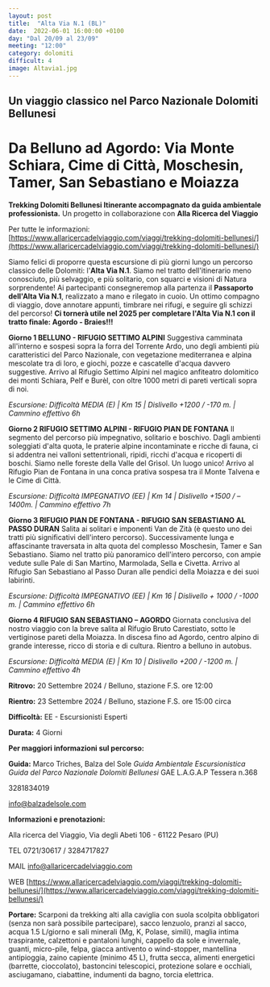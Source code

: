```yaml
---
layout: post
title:  "Alta Via N.1 (BL)"
date:  2022-06-01 16:00:00 +0100
day: "Dal 20/09 al 23/09"
meeting: "12:00"
category: dolomiti 
difficult: 4
image: Altavia1.jpg
---
```


## Un viaggio classico nel Parco Nazionale Dolomiti Bellunesi

# Da Belluno ad Agordo: Via Monte Schiara, Cime di Città, Moschesin, Tamer, San Sebastiano e Moiazza 

**Trekking Dolomiti Bellunesi Itinerante accompagnato da guida ambientale professionista.**
Un progetto in collaborazione con **Alla Ricerca del Viaggio** 

Per tutte le informazioni:
[https://www.allaricercadelviaggio.com/viaggi/trekking-dolomiti-bellunesi/](https://www.allaricercadelviaggio.com/viaggi/trekking-dolomiti-bellunesi/)

Siamo felici di proporre questa escursione di più giorni lungo un percorso classico delle Dolomiti: l'**Alta Via N.1**.
Siamo nel tratto dell'itinerario meno conosciuto, più selvaggio, e più solitario, con squarci e visioni di Natura sorprendente!
Ai partecipanti consegneremop alla partenza il **Passaporto dell'Alta Via N.1**, realizzato a mano e rilegato in cuoio. Un ottimo compagno di viaggio, dove annotare appunti, timbrare nei rifugi, e seguire gli schizzi del percorso!
**Ci tornerà utile nel 2025 per completare l'Alta Via N.1 con il tratto finale: Agordo - Braies!!!**

**Giorno 1 BELLUNO - RIFUGIO SETTIMO ALPINI**
Suggestiva camminata all'interno e sospesi sopra la forra del Torrente Ardo, uno degli ambienti più caratteristici del Parco Nazionale, con vegetazione mediterranea e alpina mescolate tra di loro, e giochi, pozze e cascatelle d'acqua davvero suggestive.
Arrivo al Rifugio Settimo Alpini nel magico anfiteatro dolomitico dei monti Schiara, Pelf e Burèl, con oltre 1000 metri di pareti verticali sopra di noi.

*Escursione: Difficoltà MEDIA (E) | Km 15 | Dislivello +1200 / -170 m. | Cammino effettivo 6h*

**Giorno 2 RIFUGIO SETTIMO ALPINI - RIFUGIO PIAN DE FONTANA**
Il segmento del percorso più impegnativo, solitario e boschivo. Dagli ambienti soleggiati d'alta quota, le praterie alpine incontaminate e ricche di fauna, ci si addentra nei valloni settentrionali, ripidi, ricchi d'acqua e ricoperti di boschi. Siamo nelle foreste della Valle del Grìsol. Un luogo unico!
Arrivo al Rifugio Pian de Fontana in una conca prativa sospesa tra il Monte Talvena e le Cime di Città.

*Escursione: Difficoltà IMPEGNATIVO (EE) | Km 14 | Dislivello +1500 / – 1400m. | Cammino effettivo 7h*

**Giorno 3 RIFUGIO PIAN DE FONTANA - RIFUGIO SAN SEBASTIANO AL PASSO DURAN**
Salita ai solitari e imponenti Van de Zità (è questo uno dei tratti più significativi dell'intero percorso). Successivamente lunga e affascinante traversata in alta quota del complesso Moschesin, Tamer e San Sebastiano. Siamo nel tratto più panoramico dell'intero percorso, con ampie vedute sulle Pale di San Martino, Marmolada, Sella e Civetta.
Arrivo al Rifugio San Sebastiano al Passo Duran alle pendici della Moiazza e dei suoi labirinti.

*Escursione: Difficoltà IMPEGNATIVO (EE) | Km 16 | Dislivello + 1000 / -1000 m. | Cammino effettivo 6h*

**Giorno 4 RIFUGIO SAN SEBASTIANO – AGORDO**
Giornata conclusiva del nostro viaggio con la breve salita al Rifugio Bruto Carestiato, sotto le vertiginose pareti della Moiazza. In discesa fino ad Agordo, centro alpino di grande interesse, ricco di storia e di cultura.
Rientro a belluno in autobus.

*Escursione: Difficoltà MEDIA (E) | Km 10 | Dislivello +200 / -1200 m. | Cammino effettivo 4h*


**Ritrovo:** 20 Settembre 2024 / Belluno, stazione F.S. ore 12:00

**Rientro:** 23 Settembre 2024 / Belluno, stazione F.S. ore 15:00 circa 

**Difficoltà:** EE - Escursionisti Esperti

**Durata:** 4 Giorni


**Per maggiori informazioni sul percorso:**

**Guida:** Marco Triches, Balza del Sole
*Guida Ambientale Escursionistica*
*Guida del Parco Nazionale Dolomiti Bellunesi*
GAE L.A.G.A.P Tessera n.368

3281834019 

info@balzadelsole.com 


**Informazioni e prenotazioni:**  

Alla ricerca del Viaggio, Via degli Abeti 106 - 61122 Pesaro (PU) 

TEL   0721/30617 / 3284717827

MAIL  info@allaricercadelviaggio.com

WEB   [https://www.allaricercadelviaggio.com/viaggi/trekking-dolomiti-bellunesi/](https://www.allaricercadelviaggio.com/viaggi/trekking-dolomiti-bellunesi/)

**Portare:** Scarponi da trekking alti alla caviglia con suola scolpita obbligatori (senza non sarà possibile partecipare), sacco lenzuolo, pranzi al sacco, acqua 1.5 L/giorno e sali minerali (Mg, K, Polase, simili), maglia intima traspirante, calzettoni e pantaloni lunghi, cappello da sole e invernale, guanti, micro-pile, felpa, giacca antivento o wind-stopper, mantellina antipioggia, zaino capiente (minimo 45 L), frutta secca, alimenti energetici (barrette, cioccolato), bastoncini telescopici, protezione solare e occhiali, asciugamano, ciabattine, indumenti da bagno, torcia elettrica.
